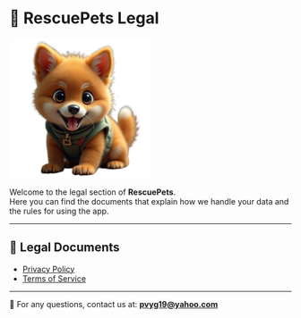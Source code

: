 # 🐾 RescuePets Legal

<img src="./Rescue.png" alt="RescuePets Logo" width="250"/>

Welcome to the legal section of **RescuePets**.  
Here you can find the documents that explain how we handle your data and the rules for using the app.  

---

## 📜 Legal Documents
- [Privacy Policy](./privacy-policy.md)  
- [Terms of Service](./terms.md)  

---

📧 For any questions, contact us at: **pvyg19@yahoo.com**
